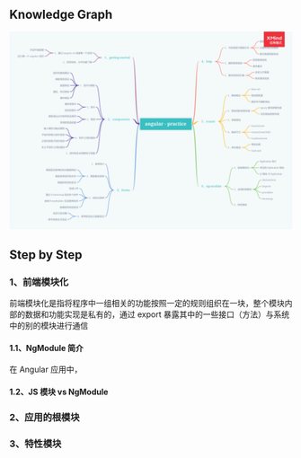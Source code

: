## Knowledge Graph

![思维导图](./imgs/knowledge-graph.png)




## Step by Step

### 1、前端模块化

前端模块化是指将程序中一组相关的功能按照一定的规则组织在一块，整个模块内部的数据和功能实现是私有的，通过 export 暴露其中的一些接口（方法）与系统中的别的模块进行通信

#### 1.1、NgModule 简介

在 Angular 应用中，

#### 1.2、JS 模块 vs NgModule 

### 2、应用的根模块

### 3、特性模块